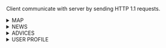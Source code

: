 Client communicate with server by sending HTTP 1.1 requests.


<details><summary>MAP</summary>
<p>


## Collection points near

Request example:

```
GET /point/:pointId

USER_ID: 2123
```

Response example:

```
HTTP/1.1 200 OK

{
  "collection_points": 
     [
      {
        "id": 21
        "name": "Pokrovsky bulvar 2",
        "phone_number": "+74994001041",
        "web_site": "https://www.hse.ru/",
        "recycle": ["metal", "glass", "plastic", "paper"],
        "latitude": 38.8951,
        "longitude": -77.0364,
        "works":  "broken" | "would_not_work" | "works_fine",
        "last_updated": 1604343073
        "shedule":{
            "from": "09:00",
            "to": "17:00"
         },
        "corrections_count": 2 
      }
     ]
}
```
* if `pointId` is not specified, all is returned.
* `shedule` is null when schedule is not specified.

## Suggest correction

Request example:

```
POST /correction/suggest

USER_ID: 2123

{
    "id": 21
    "name": "Pokrovsky bulvar 2",
    "phone_number": "+74994001041",
    "web_site": "https://www.hse.ru/",
    "recycle": ["metal", "glass", "plastic", "paper"],
    "latitude": 38.8951,
    "longitude": -77.0364,
    "works": "works_fine",
    "last_updated": 1604343073
    "shedule":{
        "from": "09:00",
        "to": "17:00"
     },
    "corrections_count": 2 
}
```

Response example:

```
HTTP/1.1 200 OK

{
  "correction_id": 5
}
```

## Get correction by id

Request example:

```
GET /correction/5

USER_ID: 2123
```

Response example:

```
HTTP/1.1 200 OK

{
  "from": {
    "id": 21
    "name": "Pokrovsky bulvar 2",
    "phone_number": "+74994001041",
    "web_site": "https://www.hse.ru/",
    "recycle": ["metal", "glass", "plastic", "paper"],
    "latitude": 38.8951,
    "longitude": -77.0364,
    "works": "broken",
    "last_updated": 1604343073
    "shedule":{
        "from": "09:00",
        "to": "17:00"
     },
    "corrections_count": 2 
  },
  "to": {
    "id": 21
    "name": "Pokrovsky bulvar 2",
    "phone_number": "+74994001041",
    "web_site": "https://www.hse.ru/",
    "recycle": ["metal", "glass", "plastic", "paper"],
    "latitude": 38.8951,
    "longitude": -77.0364,
    "works": "works_fine",
    "last_updated": 1604343073
    "shedule":{
        "from": "09:00",
        "to": "17:00"
     },
    "corrections_count": 2 
  }
}
```

</p>
</details>

<details><summary>NEWS</summary>
<p>


## Get news

Request example:

```
GET /news?page=1&size=10

USER_ID: 2123
```

Response example:

```
HTTP/1.1 200 OK

{
  "news": [
    {
      "id": 12,
      "title": "City pollution ranking",
      "conent": "The polluted city is ...",
      "source": "https://www.forbes.ru/newsroom/obshchestvo/393811-eksperty-nazvali-samye-zagryaznennye-goroda-rossii"
    }
  ]
}
```

## Add news to favourite

Request example:

```
POST /news/12/add_to_favourites

USER_ID: 2123

{
  "news_id" : 56
}
```

Response example:

```
HTTP/1.1 200 OK
```

</p>
</details>

<details><summary>ADVICES</summary>
<p>
  

</p>
</details>

<details><summary>USER PROFILE</summary>
<p>

## New user creation endpoint

Request example:

```
GET /new_user
```

Response example:

```
HTTP/1.1 200 OK

{
  "user_id": 2123
}
```

The received `user_id` is expected to be used for subsequent requests as a value of "USER_ID" header.

## Change name

Request example:

```
POST /change_name

USER_ID: 2123

{
  "change_to" : "John Smith"
}
```

Response example:

```
HTTP/1.1 200 OK

{}
```

## Get me

Request example:

```
GET /me

USER_ID: 2123
```

Response example:

```
HTTP/1.1 200 OK

{
  "name" : "John Smith",
  "photo_url" : "shorturl.at/ehsJ3",
  "favourite_news_ids" : [1, 56, 5544],
  "collection_points_corrections_ids": 
    {
      "approved": [5,6,122],
      "not_approved": [1,7,12]
    }
}
```



</p>
</details>
